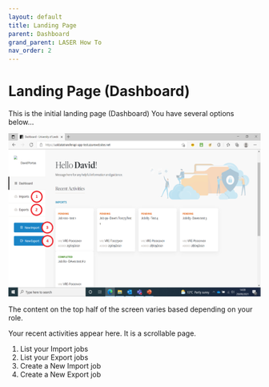 ```yaml
---
layout: default
title: Landing Page
parent: Dashboard
grand_parent: LASER How To
nav_order: 2
---
```


# Landing Page (Dashboard)

This is the initial landing page (Dashboard)
You have several options below…

![Landing Page](../../../images/dta/1_landing.png)

The content on the top half of the screen varies based depending on your role.  

Your recent activities appear here. It is a scrollable page.  

1. List your Import jobs
2. List your Export jobs
3. Create a New Import job
4. Create a New Export job

